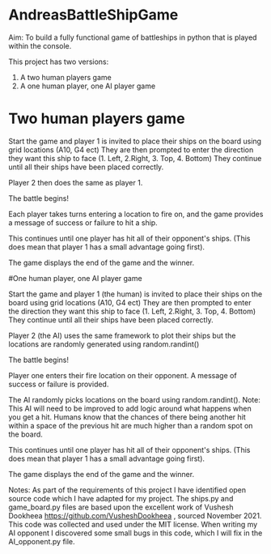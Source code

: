 # AndreasBattleShipGame

Aim: To build a fully functional game of battleships in python that is played within the console. 

This project has two versions: 
1. A two human players game 
2. A one human player, one AI player game

# Two human players game

Start the game and player 1 is invited to place their ships on the board using grid locations (A10, G4 ect)
They are then prompted to enter the direction they want this ship to face (1. Left, 2.Right, 3. Top, 4. Bottom)
They continue until all their ships have been placed correctly. 

Player 2 then does the same as player 1. 

The battle begins!

Each player takes turns entering a location to fire on, and the game provides a message of success or failure to hit a ship.

This continues until one player has hit all of their opponent's ships. (This does mean that player 1 has a small advantage going first).

The game displays the end of the game and the winner.


#One human player, one AI player game

Start the game and player 1 (the human) is invited to place their ships on the board using grid locations (A10, G4 ect)
They are then prompted to enter the direction they want this ship to face (1. Left, 2.Right, 3. Top, 4. Bottom)
They continue until all their ships have been placed correctly. 

Player 2 (the AI) uses the same framework to plot their ships but the locations are randomly generated using random.randint()

The battle begins!

Player one enters their fire location on their opponent. A message of success or failure is provided. 

The AI randomly picks locations on the board using random.randint(). 
Note: This AI will need to be improved to add logic around what happens when you get a hit.
Humans know that the chances of there being another hit within a space of the previous hit are much higher than a random spot on the board. 

This continues until one player has hit all of their opponent's ships. (This does mean that player 1 has a small advantage going first).

The game displays the end of the game and the winner.


Notes: 
As part of the requirements of this project I have identified open source code which I have adapted for my project. 
The ships.py and game_board.py files are based upon the excellent work of Vushesh Dookheea https://github.com/VusheshDookheea , sourced November 2021.
This code was collected and used under the MIT license. 
When writing my AI opponent I discovered some small bugs in this code, which I will fix in the AI_opponent.py file.
